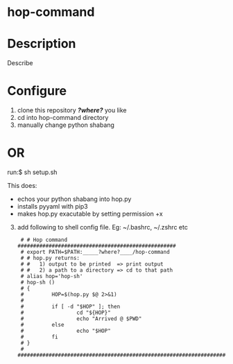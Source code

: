 # hop-command
  # Description
Describe

  # Configure
1) clone this repository ___?where?___ you like
2) cd into hop-command directory
2) manually change python shabang
#  OR
run:$ sh setup.sh

This does:
- echos your python shabang into hop.py
- installs pyyaml with pip3
- makes hop.py exacutable by setting permission +x
3) add following to shell config file. Eg: ~/.bashrc, ~/.zshrc etc

        # # Hop command ###################################################
        # export PATH=$PATH:_____?where?____/hop-command
        # # hop.py returns:
        # #   1) output to be printed  => print output
        # #   2) a path to a directory => cd to that path
        # alias hop='hop-sh'
        # hop-sh ()
        # {
        #         HOP=$(hop.py $@ 2>&1)
        # 
        #         if [ -d "$HOP" ]; then
        #                 cd "${HOP}"
        #                 echo "Arrived @ $PWD"
        #         else
        #                 echo "$HOP"
        #         fi
        # }
        # ########################################################################
